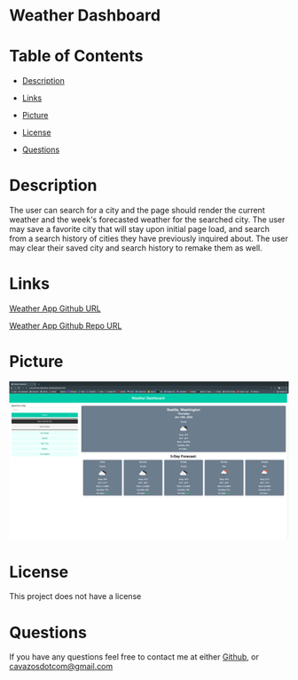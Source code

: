 # Weather Dashboard

# Table of Contents

* [Description](#description)

* [Links](#links)

* [Picture](#picture)

* [License](#license)

* [Questions](#questions)

# Description

The user can search for a city and the page should render the current weather and the week's forecasted weather for the searched city. The user may save a favorite city that will stay upon initial page load, and search from a search history of cities they have previously inquired about. The user may clear their saved city and search history to remake them as well.

# Links

[Weather App Github URL](https://cavazosdotcom.github.io/weather-dashboard/)

[Weather App Github Repo URL](https://github.com/cavazosdotcom/weather-dashboard)

# Picture

![Weather Dashboard](./assets/img/app.png)

# License

This project does not have a license

# Questions
If you have any questions feel free to contact me at either [Github](https://github.com/cavazosdotcom), or [cavazosdotcom@gmail.com](cavazosdotcom@gmail.com)

